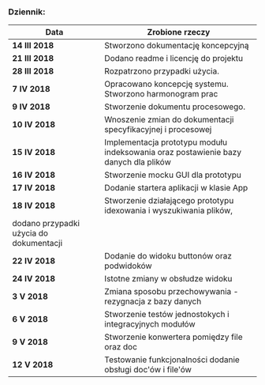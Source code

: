### Dziennik:
| Data         | Zrobione rzeczy |
| ------------- | ------------- |
|**14 III 2018** | Stworzono dokumentację koncepcyjną|
|**21 III 2018** | Dodano readme i licencję do projektu|
|**28 III 2018** | Rozpatrzono przypadki użycia.|
| **7 IV 2018** | Opracowano koncepcję systemu. Stworzono harmonogram prac |
| **9 IV 2018** | Stworzenie dokumentu procesowego.|
| **10 IV 2018** | Wnoszenie zmian do dokumentacji specyfikacyjnej i procesowej |
| **15 IV 2018** | Implementacja prototypu modułu indeksowania oraz postawienie bazy danych dla plików |
| **16 IV 2018** | Stworzenie mocku GUI dla prototypu |
| **17 IV 2018** | Dodanie startera aplikacji w klasie App |
| **18 IV 2018** | Stworzenie działającego prototypu idexowania i wyszukiwania plików, 
dodano przypadki użycia do dokumentacji |
| **22 IV 2018** | Dodanie do widoku buttonów oraz podwidoków |
| **24 IV 2018** | Istotne zmiany w obsłudze widoku |
| **3 V 2018** | Zmiana sposobu przechowywania - rezygnacja z bazy danych |
| **6 V 2018** | Stworzenie testów jednostokych i integracyjnych modułów |
| **9 V 2018** | Stworzenie konwertera pomiędzy file oraz doc |
| **12 V 2018** | Testowanie funkcjonalności dodanie obsługi doc'ów i file'ów |


